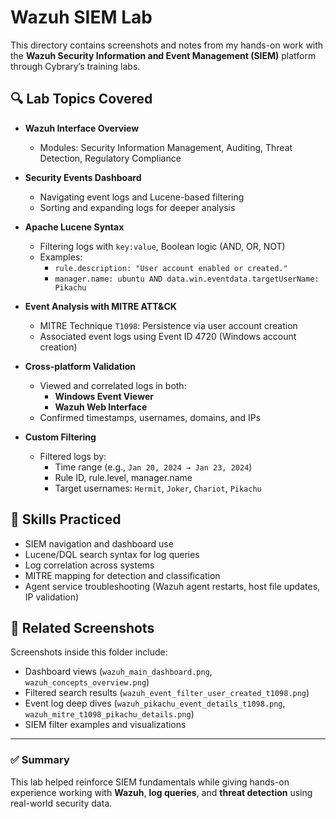 # Wazuh SIEM Lab

This directory contains screenshots and notes from my hands-on work with the **Wazuh Security Information and Event Management (SIEM)** platform through Cybrary’s training labs.

## 🔍 Lab Topics Covered

- **Wazuh Interface Overview**
  - Modules: Security Information Management, Auditing, Threat Detection, Regulatory Compliance
- **Security Events Dashboard**
  - Navigating event logs and Lucene-based filtering
  - Sorting and expanding logs for deeper analysis

- **Apache Lucene Syntax**
  - Filtering logs with `key:value`, Boolean logic (AND, OR, NOT)
  - Examples:
    - `rule.description: "User account enabled or created."`
    - `manager.name: ubuntu AND data.win.eventdata.targetUserName: Pikachu`

- **Event Analysis with MITRE ATT&CK**
  - MITRE Technique `T1098`: Persistence via user account creation
  - Associated event logs using Event ID 4720 (Windows account creation)

- **Cross-platform Validation**
  - Viewed and correlated logs in both:
    - **Windows Event Viewer**
    - **Wazuh Web Interface**
  - Confirmed timestamps, usernames, domains, and IPs

- **Custom Filtering**
  - Filtered logs by:
    - Time range (e.g., `Jan 20, 2024 → Jan 23, 2024`)
    - Rule ID, rule.level, manager.name
    - Target usernames: `Hermit`, `Joker`, `Chariot`, `Pikachu`

## 🧠 Skills Practiced

- SIEM navigation and dashboard use
- Lucene/DQL search syntax for log queries
- Log correlation across systems
- MITRE mapping for detection and classification
- Agent service troubleshooting (Wazuh agent restarts, host file updates, IP validation)

## 📂 Related Screenshots

Screenshots inside this folder include:

- Dashboard views (`wazuh_main_dashboard.png`, `wazuh_concepts_overview.png`)
- Filtered search results (`wazuh_event_filter_user_created_t1098.png`)
- Event log deep dives (`wazuh_pikachu_event_details_t1098.png`, `wazuh_mitre_t1098_pikachu_details.png`)
- SIEM filter examples and visualizations

---

### ✅ Summary

This lab helped reinforce SIEM fundamentals while giving hands-on experience working with **Wazuh**, **log queries**, and **threat detection** using real-world security data.

